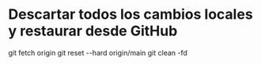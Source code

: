 # Descartar todos los cambios locales y restaurar desde GitHub
git fetch origin
git reset --hard origin/main
git clean -fd